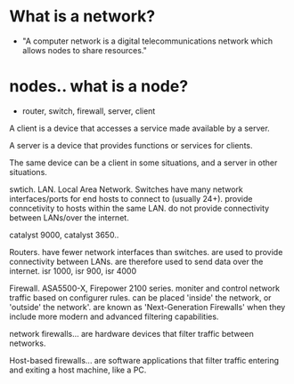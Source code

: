 # What is a network?
  - "A computer network is a digital telecommunications network which allows nodes to share resources."
  
# nodes.. what is a node?
  - router, switch, firewall, server, client

A client is a device that accesses a service made available by a server.

A server is a device that provides functions or services for clients.

The same device can be a client in some situations, and a server in other situations.

swtich. LAN. Local Area Network.
Switches have many network interfaces/ports for end hosts to connect to (usually 24+).
	provide conncetivity to hosts within the same LAN.
	do not provide connectivity between LANs/over the internet.

catalyst 9000, catalyst 3650..

Routers. 
	have fewer network interfaces than switches.
	are used to provide connectivity between LANs.
	are therefore used to send data over the internet.
isr 1000, isr 900, isr 4000

Firewall. ASA5500-X, Firepower 2100 series.
	moniter and control network traffic based on configurer rules.
	can be placed 'inside' the network, or 'outside' the network'.
	are known as 'Next-Generation Firewalls' when they include more modern and advanced filtering capabilities.

network firewalls... 
	are hardware devices that filter traffic between networks.

Host-based firewalls...
	are software applications that filter traffic entering and exiting a host machine, like a PC.


